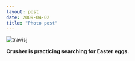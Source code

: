```yaml
---
layout: post
date: 2009-04-02
title: "Photo post"
---
```

![travisj](/images/5a867e72f3dfaa3a4ae37f11ca73f0f803702c056250a8aac2832dfd08090af5.jpg)

<b>Crusher is practicing searching for Easter eggs.</b>